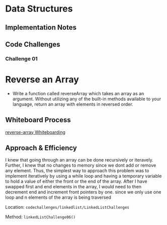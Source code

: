 # Data Structures

## Implementation Notes

## Code Challenges

### Challenge 01

# Reverse an Array
- Write a function called reverseArray which takes an array as an argument. Without utilizing any of the built-in methods available to your language, return an array with elements in reversed order.


## Whiteboard Process
[reverse-array Whiteboarding](Public%5Creverse-array.pdf)
## Approach & Efficiency
I knew that going through an array can be done recursively or iteravely.
Further, I knew that no changes to memory since we dont add or remove any element.
Thus, the simplest way to approach this problem was to
implement iteratively by using a while loop and having a temporary
variable to hold a value of either the front or the end of the array.
After I have swapped first and end elements in the array, I would need to then decrement
end and increment front pointers by one. since we only use one loop and n elements of the array
is being traversed

Location: `codechallenges/linkedlist/LinkedListChallenges`

Method: `linkedListChallenge06()`
